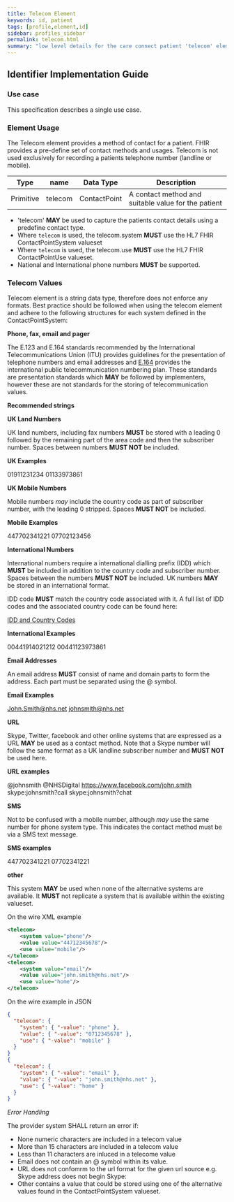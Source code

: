 ```yaml
---
title: Telecom Element
keywords: id, patient
tags: [profile,element,id]
sidebar: profiles_sidebar
permalink: telecom.html
summary: "low level details for the care connect patient 'telecom' element"
---
```

## Identifier Implementation Guide ##

### Use case ###

This specification describes a single use case. 

### Element Usage ###

The Telecom element provides a method of contact for a patient. FHIR provides a pre-define set of contact methods and usages. Telecom is not used exclusively for recording a patients telephone number (landline or mobile).

|Type|name|Data Type|Description|
| ------------- | ------------- | ------------- | ------------- |
| Primitive| telecom| ContactPoint |A contact method and suitable value for the patient|

- 'telecom' **MAY** be used to capture the patients contact details using a predefine contact type.
- Where `telecom` is used, the telecom.system **MUST** use the HL7 FHIR ContactPointSystem valueset
- Where `telecom` is used, the telecom.use **MUST** use the HL7 FHIR ContactPointUse valueset.
- National and International phone numbers **MUST** be supported.
 

### Telecom Values ###

Telecom element is a string data type, therefore does not enforce any formats. Best practice should be followed when using the telecom element and adhere to the following structures for each system defined in the ContactPointSystem:

**Phone, fax, email and pager**

The E.123 and E.164 standards recommended by the International Telecommunications Union (ITU) provides guidelines for the presentation of telephone numbers and email addresses and [E.164](https://www.itu.int/rec/T-REC-E.164/en) provides the international public telecommunication numbering plan. These standards are presentation standards which **MAY** be followed by implementers, however these are not standards for the storing of telecommunication values.

**Recommended strings**

**UK Land Numbers**

UK land numbers, including fax numbers **MUST** be stored with a leading 0 followed by the remaining part of the area code and then the subscriber number. Spaces between numbers **MUST NOT** be included.

**UK Examples**

01911231234
01133973861

**UK Mobile Numbers**

Mobile numbers *may* include the country code as part of subscriber number, with the leading 0 stripped. Spaces **MUST NOT** be included.

**Mobile Examples**

447702341221
07702123456


**International Numbers**

International numbers require a international dialling prefix (IDD) which **MUST** be included in addition to the country code and subscriber number. Spaces between the numbers **MUST NOT** be included. UK numbers **MAY** be stored in an international format.

IDD code **MUST** match the country code associated with it. A full list of IDD codes and the associated country code can be found here:

[IDD and Country Codes](http://www.area-codes.org.uk/international/)

**International Examples**

00441914021212
00441123973861

**Email Addresses**

An email address **MUST** consist of name and domain parts to form the address. Each part must be separated using the @ symbol.

**Email Examples**

John.Smith@nhs.net
johnsmith@nhs.net

**URL**

Skype, Twitter, facebook and other online systems that are expressed as a URL **MAY** be used as a contact method. Note that a Skype number will follow the same format as a UK landline subscriber number and **MUST NOT** be used here. 

**URL examples**

@johnsmith
@NHSDigital
https://www.facebook.com/john.smith
skype:johnsmith?call
skype:johnsmith?chat

**SMS**

Not to be confused with a mobile number, although *may* use the same number for phone system type. This indicates the contact method must be via a SMS text message.

**SMS examples**

447702341221
07702341221

**other**

This system **MAY** be used when none of the alternative systems are available. It **MUST** not replicate a system that is available within the existing valueset.


On the wire XML example

```xml
<telecom>
	<system value="phone"/>
	<value value="44712345678"/>
	<use value="mobile"/>
</telecom>
<telecom>
	<system value="email"/>
	<value value="john.smith@nhs.net"/>
	<use value="home"/>
</telecom>
```

On the wire example in JSON

```json
{
  "telecom": {
    "system": { "-value": "phone" },
    "value": { "-value": "0712345678" },
    "use": { "-value": "mobile" }
  }
}
{
  "telecom": {
    "system": { "-value": "email" },
    "value": { "-value": "john.smith@nhs.net" },
    "use": { "-value": "home" }
  }
}
```

*Error Handling*

The provider system SHALL return an error if:

- None numeric characters are included in a telecom value
- More than 15 characters are included in a telecom value
- Less than 11 characters are inluced in a telecome value
- Email does not contain an @ symbol within its value.
- URL does not confomrm to the url format for the given url source e.g. Skype address does not begin Skype:
- Other contains a value that could be stored using one of the alternative values found in the ContactPointSystem valueset.












